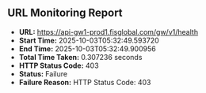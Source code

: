 ## URL Monitoring Report

- **URL:** https://api-gw1-prod1.fisglobal.com/gw/v1/health
- **Start Time:** 2025-10-03T05:32:49.593720
- **End Time:** 2025-10-03T05:32:49.900956
- **Total Time Taken:** 0.307236 seconds
- **HTTP Status Code:** 403
- **Status:** Failure
- **Failure Reason:** HTTP Status Code: 403
